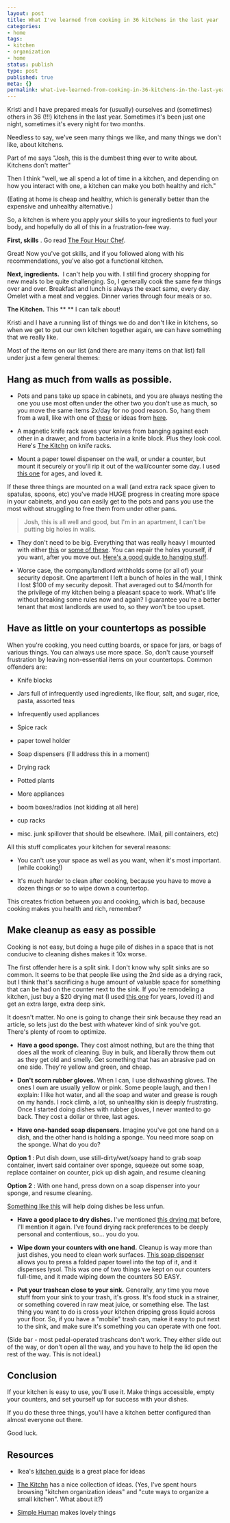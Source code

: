 ```yaml
---
layout: post
title: What I've learned from cooking in 36 kitchens in the last year
categories:
- home
tags:
- kitchen
- organization
- home
status: publish
type: post
published: true
meta: {}
permalink: what-ive-learned-from-cooking-in-36-kitchens-in-the-last-year
---
```




Kristi and I have prepared meals for (usually) ourselves and (sometimes) others in 36 (!!!) kitchens in the last year. Sometimes it's been just one night, sometimes it's every night for two months.



Needless to say, we've seen many things we like, and many things we don't like, about kitchens.



Part of me says "Josh, this is the dumbest thing ever to write about. Kitchens don't matter"



Then I think "well, we all spend a lot of time in a kitchen, and depending on how you interact with one, a kitchen can make you both healthy and rich."



(Eating at home is cheap and healthy, which is generally better than the expensive and unhealthy alternative.)



So, a kitchen is where you apply your
skills to your
ingredients to fuel your body, and hopefully do all of this in a frustration-free way.



**First, skills**
. Go read
[The Four Hour Chef](http://www.amazon.com/4-Hour-Chef-Cooking-Learning-Anything/dp/0547884591).



Great! Now you've got skills, and if you followed along with his recommendations, you've also got a functional kitchen.



**Next, ingredients.**
 I can't help you with. I still find grocery shopping for
new meals to be quite challenging. So, I generally cook the same few things over and over. Breakfast and lunch is always the exact same, every day. Omelet with a meat and veggies. Dinner varies through four meals or so.



**The Kitchen.**
This
** **
I can talk about!



Kristi and I have a running list of things we do and don't like in kitchens, so when we get to put our own kitchen together again, we can have something that we really like.



Most of the items on our list (and there are many items on that list) fall under just a few general themes:


## Hang as much from walls as possible.


* Pots and pans take up space in cabinets, and you are always nesting the one you use most often under the other two you don't use as much, so you move the same items 2x/day for no good reason. So, hang them from a wall, like with one of
[these](http://www.ikea.com/us/en/catalog/products/30202092/) or ideas from
[here](http://www.thekitchn.com/hang-pots-on-the-wall-week-2-choosing-the-best-hanging-system-spring-projects-from-the-kitchn-202229).


* A magnetic knife rack saves your knives from banging against each other in a drawer, and from bacteria in a knife block. Plus they look cool. Here's
[The Kitchn](http://www.thekitchn.com/10-places-to-hang-your-magnetic-knife-rack-200833) on knife racks.


* Mount a paper towel dispenser on the wall, or under a counter, but
mount it securely or you'll rip it out of the wall/counter some day. I used
[this one](http://www.amazon.com/Simplehuman-Mount-Paper-Holder-Stainless/dp/B002YI653C) for ages, and loved it.


If these three things are mounted on a wall (and extra rack space given to spatulas, spoons, etc) you've made HUGE progress in creating more space in your cabinets,
and you can easily get to the pots and pans you use the most without struggling to free them from under other pans.


>Josh, this is all well and good, but I'm in an apartment, I can't be putting big holes in walls.


* They don't need to be big. Everything that was really heavy I mounted with either
[this](http://www.homedepot.com/p/E-Z-Ancor-Stud-Solver-7-x-1-1-4-in-Alloy-Flat-Head-Self-Drilling-Drywall-Anchors-with-Screws-4-Pack-29503/100234590) or
[some of these](http://www.homedepot.com/p/Crown-Bolt-1-8-in-x-2-in-Zinc-Plated-Mushroom-Head-Toggle-Bolt-Anchor-10242/100349321). You can repair the holes yourself, if you want, after you move out.
[Here's a good guide to hanging stuff](http://www.naturalhandyman.com/iip/inffastener/infanchor/infanchor.html).


* Worse case, the company/landlord withholds some (or all of) your security deposit. One apartment I left a bunch of holes in the wall, I think I lost $100 of my security deposit. That averaged out to $4/month for the privilege of my kitchen being a pleasant space to work. What's life without breaking some rules now and again? I guarantee you're a better tenant that most landlords are used to, so they won't be too upset.

## Have as little on your countertops as possible



When you're cooking, you need cutting boards, or space for jars, or bags of various things. You can
always use more space. So, don't cause yourself frustration by leaving non-essential items on your countertops. Common offenders are:


* Knife blocks


* Jars full of infrequently used ingredients, like flour, salt, and sugar, rice, pasta, assorted teas


* Infrequently used appliances


* Spice rack


* paper towel holder


* Soap dispensers (i'll address this in a moment)


* Drying rack


* Potted plants


* More appliances


* boom boxes/radios (not kidding at all here)


* cup racks


* misc. junk spillover that should be elsewhere. (Mail, pill containers, etc)


All this stuff complicates your kitchen for several reasons:


* You can't use your space as well as you want, when it's most important. (while cooking!)


* It's much harder to clean after cooking, because you have to move a dozen things or so to wipe down a countertop.


This creates friction between you and cooking, which is bad, because cooking makes you health and rich, remember?


## Make cleanup as easy as possible



Cooking is not easy, but doing a huge pile of dishes in a space that is not conducive to cleaning dishes makes it 10x worse.



The first offender here is a split sink. I don't know why split sinks are so common. It seems to be that people like using the 2nd side as a drying rack, but I think that's sacrificing a huge amount of valuable space for something that can be had on the counter next to the sink. If you're remodeling a kitchen, just buy a $20 drying mat (I used
[this one](http://www.amazon.com/OXO-Grips-Silicone-Drying-Square/dp/B002UTG7WY) for years, loved it) and get an extra large, extra deep sink.



It doesn't matter. No one is going to change their sink because they read an article, so lets just do the best with whatever kind of sink you've got. There's plenty of room to optimize.


* **Have a good sponge.**
They cost almost nothing, but are the thing that does all the work of cleaning. Buy in bulk, and liberally throw them out as they get old and smelly. Get something that has an abrasive pad on one side. They're yellow and green, and cheap.


* **Don't scorn rubber gloves.**
 When I can, I use dishwashing gloves. The ones I own are usually yellow or pink. Some people laugh, and then I explain: I like hot water, and all the soap and water and grease is rough on my hands. I rock climb, a lot, so unhealthy skin is
deeply frustrating. Once I started doing dishes with rubber gloves, I never wanted to go back. They cost a dollar or three, last ages.


* **Have one-handed soap dispensers.**
 Imagine you've got one hand on a dish, and the other hand is holding a sponge. You need more soap on the sponge. What do you do?


**Option 1**
: Put dish down, use still-dirty/wet/soapy hand to grab soap container, invert said container over sponge, squeeze out some soap, replace container on counter, pick up dish again, and resume cleaning



**Option 2**
: With one hand, press down on a soap dispenser into your sponge, and resume cleaning.



[Something like this](http://www.ebay.com/itm/Umbra-Joey-Ceramic-Soap-Pump-Dispenser-Scrubby-Kitchen-Holder-Bathroom-Liquid-/221806220590) will help doing dishes be less unfun.


* **Have a good place to dry dishes.**
 I've mentioned
[this drying mat](http://www.amazon.com/OXO-Grips-Silicone-Drying-Square/dp/B002UTG7WY) before, I'll mention it again. I've found drying rack preferences to be deeply personal and contentious, so... you do you. 


* **Wipe down your counters
with one hand.**
 Cleanup is way more than just dishes, you need to clean work surfaces.
[This soap dispenser](http://www.amazon.com/Windex-Antibacterial-Cleaner-Kitchen-Glistening/dp/B00AJLYILM/ref=pd_bxgy_121_img_2?ie=UTF8&refRID=0AARTN3B53KCFHCECE1S) allows you to press a folded paper towel into the top of it, and it dispenses lysol. This was one of two things we kept on our counters full-time, and it made wiping down the counters SO EASY.


* **Put your trashcan close to your sink.**
 Generally, any time you move stuff from your sink to your trash, it's gross. It's food stuck in a strainer, or something covered in raw meat juice, or something else. The last thing you want to do is cross your kitchen dripping gross liquid across your floor. So, if you have a "mobile" trash can, make it easy to put next to the sink, and make sure it's something you can operate with one foot.


(Side bar - most pedal-operated trashcans don't work. They either slide out of the way, or don't open all the way, and you have to help the lid open the rest of the way. This is not ideal.)


## **Conclusion**



If your kitchen is easy to use, you'll use it. Make things accessible, empty your counters, and set yourself up for success with your dishes.



If you do these three things, you'll have a kitchen better configured than almost everyone out there.



Good luck.


## **Resources**


* Ikea's
[kitchen guide](http://www.ikea.com/gb/en/catalog/categories/departments/kitchen/roomset/) is a great place for ideas


* [The Kitchn](http://www.thekitchn.com/categories/setting_up_a_kitchen) has a nice collection of ideas. (Yes, I've spent hours browsing "kitchen organization ideas" and "cute ways to organize a small kitchen". What about it?)


* [Simple Human](http://www.simplehuman.com/) makes lovely things
